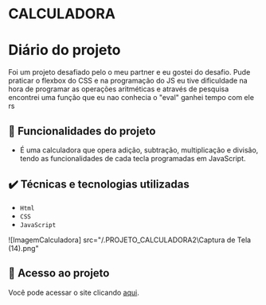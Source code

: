 # CALCULADORA


# Diário do projeto

Foi um projeto desafiado pelo o meu partner e eu gostei do desafio. Pude praticar o flexbox do CSS e na programação do JS eu tive dificuldade na hora de programar as operações aritméticas e através de pesquisa encontrei uma função que eu nao conhecia o "eval" ganhei tempo com ele rs

## 🔨 Funcionalidades do projeto

- É uma calculadora que opera adição, subtração, multiplicação e divisão, tendo as funcionalidades de cada tecla programadas em JavaScript.

## ✔️ Técnicas e tecnologias utilizadas

- ``Html``
- ``CSS``
- ``JavaScript``
  
![ImagemCalculadora] src="/.PROJETO_CALCULADORA2\Captura de Tela (14).png"

## 📁 Acesso ao projeto
Você pode acessar o site clicando [aqui](https://cassiacosta10.github.io/Calculadora/).

